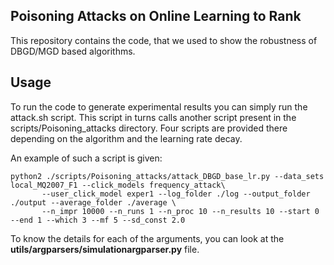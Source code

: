## Poisoning Attacks on Online Learning to Rank

This repository contains the code, that we used to show the robustness of DBGD/MGD based algorithms.

Usage
-------
To run the code to generate experimental results you can simply run the attack.sh script. This script in turns calls another script present in the scripts/Poisoning_attacks directory. Four scripts are provided there depending on the algorithm and the learning rate decay.

An example of such a script is given:
```
python2 ./scripts/Poisoning_attacks/attack_DBGD_base_lr.py --data_sets local_MQ2007_F1 --click_models frequency_attack\
       --user_click_model exper1 --log_folder ./log --output_folder ./output --average_folder ./average \
       --n_impr 10000 --n_runs 1 --n_proc 10 --n_results 10 --start 0 --end 1 --which 3 --mf 5 --sd_const 2.0
```                 

To know the details for each of the arguments, you can look at the **utils/argparsers/simulationargparser.py** file.


